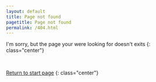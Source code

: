 ```yaml
---
layout: default
title: Page not found
pagetitle: Page not found
permalink: /404.html
---
```


I'm sorry, but the page your were looking for doesn't exits
{: class="center"}

<br>

[Return to start page](../)
{: class="center"}